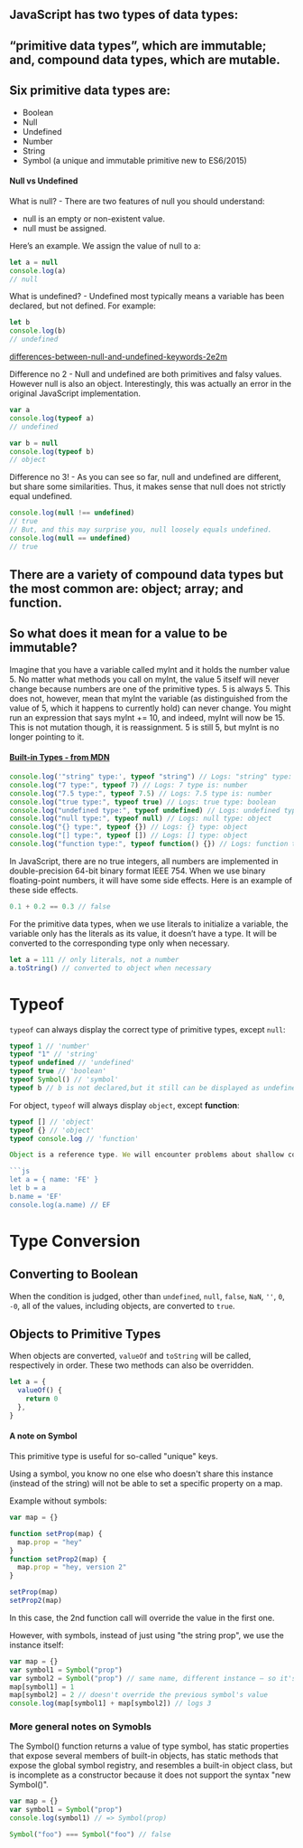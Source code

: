 ## JavaScript has two types of data types:

## “primitive data types”, which are immutable; and, compound data types, which are mutable.

## Six primitive data types are:

- Boolean
- Null
- Undefined
- Number
- String
- Symbol (a unique and immutable primitive new to ES6/2015)

#### Null vs Undefined

What is null? - There are two features of null you should understand:

- null is an empty or non-existent value.
- null must be assigned.

Here’s an example. We assign the value of null to a:

```js
let a = null
console.log(a)
// null
```

What is undefined? - Undefined most typically means a variable has been declared, but not defined. For example:

```js
let b
console.log(b)
// undefined
```

[differences-between-null-and-undefined-keywords-2e2m](https://dev.to/nunocpnp/differences-between-null-and-undefined-keywords-2e2m)

Difference no 2 - Null and undefined are both primitives and falsy values. However null is also an object. Interestingly, this was actually an error in the original JavaScript implementation.

```js
var a
console.log(typeof a)
// undefined

var b = null
console.log(typeof b)
// object
```

Difference no 3! - As you can see so far, null and undefined are different, but share some similarities. Thus, it makes sense that null does not strictly equal undefined.

```js
console.log(null !== undefined)
// true
// But, and this may surprise you, null loosely equals undefined.
console.log(null == undefined)
// true
```

## There are a variety of compound data types but the most common are: object; array; and function.

## So what does it mean for a value to be immutable?

Imagine that you have a variable called myInt and it holds the number value 5. No matter what methods you call on myInt, the value 5 itself will never change because numbers are one of the primitive types. 5 is always 5. This does not, however, mean that myInt the variable (as distinguished from the value of 5, which it happens to currently hold) can never change. You might run an expression that says myInt += 10, and indeed, myInt will now be 15. This is not mutation though, it is reassignment. 5 is still 5, but myInt is no longer pointing to it.

#### [Built-in Types - from MDN ](https://developer.mozilla.org/en-US/docs/Web/JavaScript/Data_structures#Data_types)

```js
console.log('"string" type:', typeof "string") // Logs: "string" type: string
console.log("7 type:", typeof 7) // Logs: 7 type is: number
console.log("7.5 type:", typeof 7.5) // Logs: 7.5 type is: number
console.log("true type:", typeof true) // Logs: true type: boolean
console.log("undefined type:", typeof undefined) // Logs: undefined type: undefined
console.log("null type:", typeof null) // Logs: null type: object
console.log("{} type:", typeof {}) // Logs: {} type: object
console.log("[] type:", typeof []) // Logs: [] type: object
console.log("function type:", typeof function() {}) // Logs: function type: function
```

In JavaScript, there are no true integers, all numbers are implemented in double-precision 64-bit binary format IEEE 754. When we use binary floating-point numbers, it will have some side effects. Here is an example of these side effects.

```js
0.1 + 0.2 == 0.3 // false
```

For the primitive data types, when we use literals to initialize a variable, the variable only has the literals as its value, it doesn’t have a type. It will be converted to the corresponding type only when necessary.

```js
let a = 111 // only literals, not a number
a.toString() // converted to object when necessary
```

# Typeof

`typeof` can always display the correct type of primitive types, except `null`:

```js
typeof 1 // 'number'
typeof "1" // 'string'
typeof undefined // 'undefined'
typeof true // 'boolean'
typeof Symbol() // 'symbol'
typeof b // b is not declared,but it still can be displayed as undefined
```

For object, `typeof` will always display `object`, except **function**:

````js
typeof [] // 'object'
typeof {} // 'object'
typeof console.log // 'function'

Object is a reference type. We will encounter problems about shallow copy and deep copy when using it.

```js
let a = { name: 'FE' }
let b = a
b.name = 'EF'
console.log(a.name) // EF
````

# Type Conversion

## Converting to Boolean

When the condition is judged, other than `undefined`, `null`, `false`, `NaN`, `''`, `0`, `-0`, all of the values, including objects, are converted to `true`.

## Objects to Primitive Types

When objects are converted, `valueOf` and `toString` will be called, respectively in order. These two methods can also be overridden.

```js
let a = {
  valueOf() {
    return 0
  },
}
```

#### A note on Symbol

This primitive type is useful for so-called "unique" keys.

Using a symbol, you know no one else who doesn't share this instance (instead of the string) will not be able to set a specific property on a map.

Example without symbols:

```js
var map = {}

function setProp(map) {
  map.prop = "hey"
}
function setProp2(map) {
  map.prop = "hey, version 2"
}

setProp(map)
setProp2(map)
```

In this case, the 2nd function call will override the value in the first one.

However, with symbols, instead of just using "the string prop", we use the instance itself:

```js
var map = {}
var symbol1 = Symbol("prop")
var symbol2 = Symbol("prop") // same name, different instance – so it's a different symbol!
map[symbol1] = 1
map[symbol2] = 2 // doesn't override the previous symbol's value
console.log(map[symbol1] + map[symbol2]) // logs 3
```

### More general notes on Symobls

The Symbol() function returns a value of type symbol, has static properties that expose several members of built-in objects, has static methods that expose the global symbol registry, and resembles a built-in object class, but is incomplete as a constructor because it does not support the syntax "new Symbol()".

```js
var map = {}
var symbol1 = Symbol("prop")
console.log(symbol1) // => Symbol(prop)
```

```js
Symbol("foo") === Symbol("foo") // false
```
